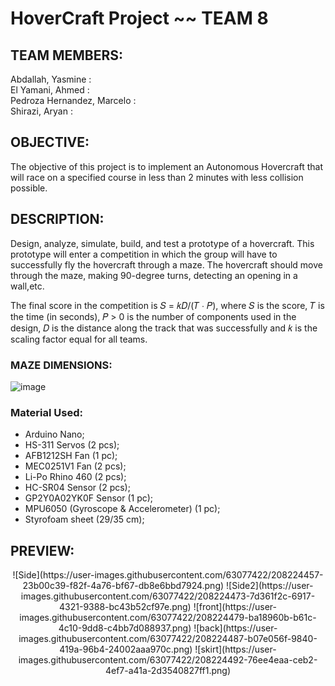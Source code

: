 # HoverCraft Project ~~ TEAM 8

## TEAM MEMBERS: ## 
Abdallah, Yasmine :  
El Yamani, Ahmed :  
Pedroza Hernandez, Marcelo :  
Shirazi, Aryan :  
  
## OBJECTIVE: ##
The objective of this project is to implement an Autonomous Hovercraft that will race on a specified course in less than 2 minutes with less collision possible.


## DESCRIPTION: ##
Design, analyze, simulate, build, and test a prototype of a hovercraft. This prototype will enter a competition in which the group will have to successfully fly the
hovercraft through a maze. The hovercraft should move through the maze, making 90-degree turns, detecting an opening in a wall,etc.

The final score in the competition is 𝑆 = 𝑘𝐷/(𝑇 ∙ 𝑃), where 𝑆 is the score, 𝑇 is the time
(in seconds), 𝑃 > 0 is the number of components used in the design, 𝐷 is the distance along the track that was successfully and 𝑘 is the scaling factor equal for all teams.
### MAZE DIMENSIONS: ###

![image](https://user-images.githubusercontent.com/63077422/205744069-e972af9c-35cd-40d7-b755-3565f1198778.png)
### Material Used: ###
- Arduino Nano;
- HS-311 Servos (2 pcs);
- AFB1212SH Fan (1 pc);
- MEC0251V1 Fan (2 pcs);
- Li-Po Rhino 460 (2 pcs);
- HC-SR04 Sensor (2 pcs);
- GP2Y0A02YK0F Sensor (1 pc);
- MPU6050 (Gyroscope & Accelerometer) (1 pc);
- Styrofoam sheet (29/35 cm);


## PREVIEW: ##
<p align="center">
![Side](https://user-images.githubusercontent.com/63077422/208224457-23b00c39-f82f-4a76-bf67-db8e6bbd7924.png)
![Side2](https://user-images.githubusercontent.com/63077422/208224473-7d361f2c-6917-4321-9388-bc43b52cf97e.png)
![front](https://user-images.githubusercontent.com/63077422/208224479-ba18960b-b61c-4c10-9dd8-c4bb7d088937.png)
![back](https://user-images.githubusercontent.com/63077422/208224487-b07e056f-9840-419a-96b4-24002aaa970c.png)
![skirt](https://user-images.githubusercontent.com/63077422/208224492-76ee4eaa-ceb2-4ef7-a41a-2d3540827ff1.png)


</p>
